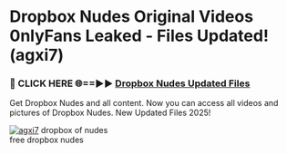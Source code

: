# Dropbox Nudes Original Videos 0nlyFans Leaked - Files Updated! (agxi7)

<h3>🔴 CLICK HERE 🌐==►► <a href="https://tinyurl.com/52m3yx9h" rel="nofollow">Dropbox Nudes Updated Files</a></h3>

Get Dropbox Nudes and all content. Now you can access all videos and pictures of Dropbox Nudes. New Updated Files 2025!

[![agxi7](https://i.imgur.com/TnHtlc8.gif)](https://tinyurl.com/52m3yx9h)
dropbox of nudes<br>
free dropbox nudes